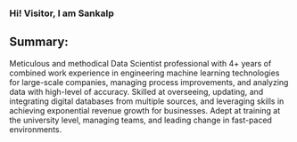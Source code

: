 
### Hi! Visitor, I am Sankalp
## Summary:
Meticulous and methodical Data Scientist professional with 4+ years of combined work experience in engineering machine learning technologies for large-scale companies, managing process improvements, and analyzing data with high-level of accuracy. Skilled at overseeing, updating, and integrating digital databases from multiple sources, and leveraging skills in achieving exponential revenue growth for businesses. Adept at training at the university level, managing teams, and leading change in fast-paced environments.
